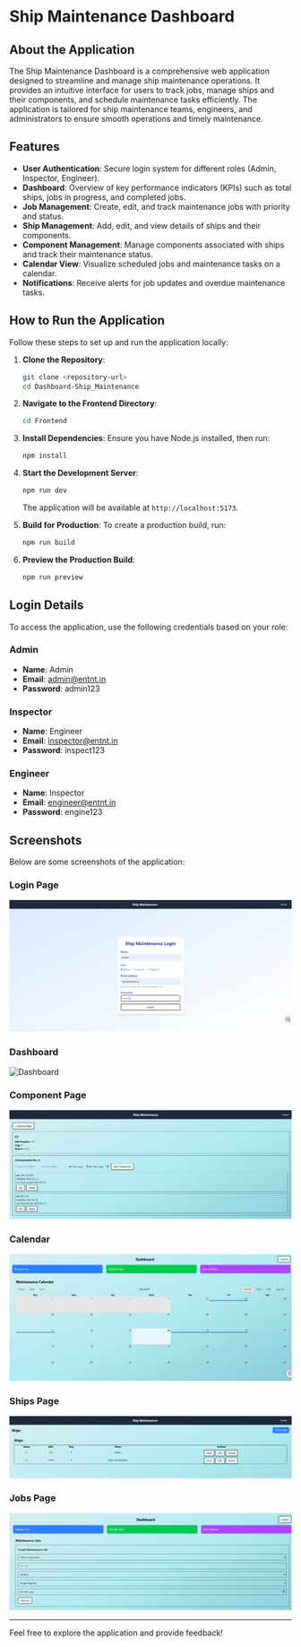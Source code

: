 # Ship Maintenance Dashboard

## About the Application

The Ship Maintenance Dashboard is a comprehensive web application designed to streamline and manage ship maintenance operations. It provides an intuitive interface for users to track jobs, manage ships and their components, and schedule maintenance tasks efficiently. The application is tailored for ship maintenance teams, engineers, and administrators to ensure smooth operations and timely maintenance.

## Features

- **User Authentication**: Secure login system for different roles (Admin, Inspector, Engineer).
- **Dashboard**: Overview of key performance indicators (KPIs) such as total ships, jobs in progress, and completed jobs.
- **Job Management**: Create, edit, and track maintenance jobs with priority and status.
- **Ship Management**: Add, edit, and view details of ships and their components.
- **Component Management**: Manage components associated with ships and track their maintenance status.
- **Calendar View**: Visualize scheduled jobs and maintenance tasks on a calendar.
- **Notifications**: Receive alerts for job updates and overdue maintenance tasks.

## How to Run the Application

Follow these steps to set up and run the application locally:

1. **Clone the Repository**:

   ```bash
   git clone <repository-url>
   cd Dashboard-Ship_Maintenance
   ```

2. **Navigate to the Frontend Directory**:

   ```bash
   cd Frontend
   ```

3. **Install Dependencies**:
   Ensure you have Node.js installed, then run:

   ```bash
   npm install
   ```

4. **Start the Development Server**:

   ```bash
   npm run dev
   ```

   The application will be available at `http://localhost:5173`.

5. **Build for Production**:
   To create a production build, run:

   ```bash
   npm run build
   ```

6. **Preview the Production Build**:
   ```bash
   npm run preview
   ```

## Login Details

To access the application, use the following credentials based on your role:

### Admin

- **Name**: Admin
- **Email**: admin@entnt.in
- **Password**: admin123

### Inspector

- **Name**: Engineer
- **Email**: inspector@entnt.in
- **Password**: inspect123

### Engineer

- **Name**: Inspector
- **Email**: engineer@entnt.in
- **Password**: engine123

## Screenshots

Below are some screenshots of the application:

### Login Page

![Login Page](./src/assets/login.PNG)

### Dashboard

![Dashboard](.src/assets/dashboard.PNG)

### Component Page

![Component Page](./src/assets/view_ship.PNG)

### Calendar

![Calendar](./src/assets/calendar.PNG)

### Ships Page

![Ships Page](./src/assets/ship_maintenance.PNG)


### Jobs Page

![Ships Page](./src/assets/jobs.PNG)

---

Feel free to explore the application and provide feedback!
